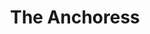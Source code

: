 ---
title: "The Anchoress"
summary: "Catherine Anne Davies, better known by the stage name the Anchoress, is a Welsh-born multi-instrumentalist, songwriter and author.
Davies was born in Glynneath, Wales but at 10 weeks old was taken to Australia with her parents before returning to the UK at the age of four, where she grew up in Aylesbury, Buckinghamshire, England."
slug: "the-anchoress"
image: "the-anchoress.jpg"
apple_music_artist_url: "None"
wikipedia_url: "https://en.wikipedia.org/wiki/The_Anchoress_(musician)"
---